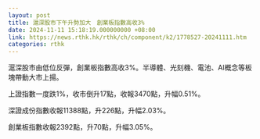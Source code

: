 ```yaml
---
layout: post
title: 滬深股市下午升勢加大　創業板指數高收3%
date: 2024-11-11 15:18:19.000000000 +08:00
link: https://news.rthk.hk/rthk/ch/component/k2/1778527-20241111.htm
categories: rthk
---
```


滬深股市由低位反彈，創業板指數高收3%。半導體、光刻機、電池、AI概念等板塊帶動大市上揚。

上證指數一度跌1%，收市倒升17點，收報3470點，升幅0.51%。

深證成份指數收報11388點，升226點，升幅2.03%。

創業板指數收報2392點，升70點，升幅3.05%。
